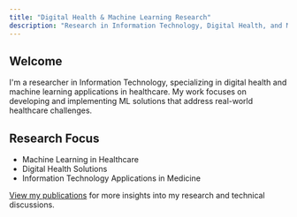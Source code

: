 ```yaml
---
title: "Digital Health & Machine Learning Research"
description: "Research in Information Technology, Digital Health, and Machine Learning"
---
```


## Welcome

I'm a researcher in Information Technology, specializing in digital health and machine learning applications in healthcare. My work focuses on developing and implementing ML solutions that address real-world healthcare challenges.

## Research Focus

- Machine Learning in Healthcare
- Digital Health Solutions
- Information Technology Applications in Medicine

[View my publications](/publications) for more insights into my research and technical discussions.
